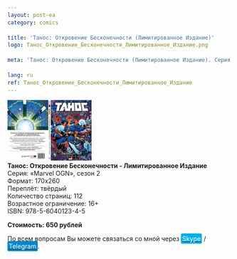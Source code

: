 ```yaml
---
layout: post-ea
category: comics

title: 'Танос: Откровение Бесконечности (Лимитированное Издание)'
logo: Танос_Откровение_Бесконечности_Лимитированное_Издание.png

meta: 'Танос: Откровение Бесконечности (Лимитированное Издание). Серия: «Marvel OGN», сезон 2.'

lang: ru
ref: Танос_Откровение_Бесконечности_Лимитированное_Издание
---
```


<a data-fancybox="gallery" href="/img/comics/Танос_Откровение_Бесконечности_Лимитированное_Издание.png"><img src="/img/comics/Танос_Откровение_Бесконечности_Лимитированное_Издание.png" alt=""></a>  
**Танос: Откровение Бесконечности - Лимитированное Издание**  
Серия: «Marvel OGN», сезон 2  
Формат: 170х260  
Переплёт: твёрдый  
Количество страниц: 112  
Возрастное ограничение: 16+  
ISBN: 978-5-6040123-4-5

**Стоимость: 650 рублей**

По всем вопросам Вы можете связаться со мной через <a href="skype:chutkoy89?call" target="_blank"><span style="background-color:#00aff0; color:white; padding:3px; border-radius: 3px">Skype</span></a> / <a href="https://t.me/chutkoy" target="_blank"><span style="background-color:#0088cc; color:white; padding:3px; border-radius: 3px">Telegram</span></a>.
